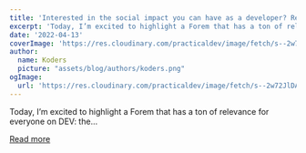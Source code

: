 ```yaml
---
title: 'Interested in the social impact you can have as a developer? Read this post.'
excerpt: 'Today, I’m excited to highlight a Forem that has a ton of relevance for everyone on DEV:  the...'
date: '2022-04-13'
coverImage: 'https://res.cloudinary.com/practicaldev/image/fetch/s--2w72JlDA--/c_imagga_scale,f_auto,fl_progressive,h_420,q_auto,w_1000/https://dev-to-uploads.s3.amazonaws.com/uploads/articles/efouj9ag3u9xd7ehuazz.png'
author:
  name: Koders
  picture: "assets/blog/authors/koders.png"
ogImage:
  url: 'https://res.cloudinary.com/practicaldev/image/fetch/s--2w72JlDA--/c_imagga_scale,f_auto,fl_progressive,h_420,q_auto,w_1000/https://dev-to-uploads.s3.amazonaws.com/uploads/articles/efouj9ag3u9xd7ehuazz.png'
---
```


Today, I’m excited to highlight a Forem that has a ton of relevance for everyone on DEV:  the...

[Read more](https://dev.to/devteam/interested-in-the-social-impact-you-can-have-as-a-developer-read-this-post-31lh)

